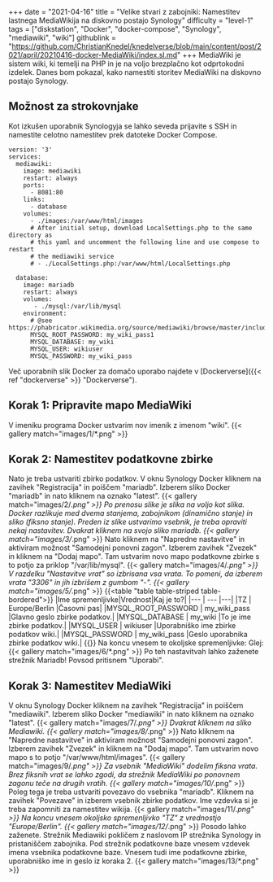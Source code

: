 +++
date = "2021-04-16"
title = "Velike stvari z zabojniki: Namestitev lastnega MediaWikija na diskovno postajo Synology"
difficulty = "level-1"
tags = ["diskstation", "Docker", "docker-compose", "Synology", "mediawiki", "wiki"]
githublink = "https://github.com/ChristianKnedel/knedelverse/blob/main/content/post/2021/april/20210416-docker-MediaWiki/index.sl.md"
+++
MediaWiki je sistem wiki, ki temelji na PHP in je na voljo brezplačno kot odprtokodni izdelek. Danes bom pokazal, kako namestiti storitev MediaWiki na diskovno postajo Synology.
## Možnost za strokovnjake
Kot izkušen uporabnik Synologyja se lahko seveda prijavite s SSH in namestite celotno namestitev prek datoteke Docker Compose.
```
version: '3'
services:
  mediawiki:
    image: mediawiki
    restart: always
    ports:
      - 8081:80
    links:
      - database
    volumes:
      - ./images:/var/www/html/images
      # After initial setup, download LocalSettings.php to the same directory as
      # this yaml and uncomment the following line and use compose to restart
      # the mediawiki service
      # - ./LocalSettings.php:/var/www/html/LocalSettings.php

  database:
    image: mariadb
    restart: always
    volumes:
       - ./mysql:/var/lib/mysql
    environment:
      # @see https://phabricator.wikimedia.org/source/mediawiki/browse/master/includes/DefaultSettings.php
      MYSQL_ROOT_PASSWORD: my_wiki_pass1
      MYSQL_DATABASE: my_wiki
      MYSQL_USER: wikiuser
      MYSQL_PASSWORD: my_wiki_pass

```
Več uporabnih slik Docker za domačo uporabo najdete v [Dockerverse]({{< ref "dockerverse" >}} "Dockerverse").
## Korak 1: Pripravite mapo MediaWiki
V imeniku programa Docker ustvarim nov imenik z imenom "wiki".
{{< gallery match="images/1/*.png" >}}

## Korak 2: Namestitev podatkovne zbirke
Nato je treba ustvariti zbirko podatkov. V oknu Synology Docker kliknem na zavihek "Registracija" in poiščem "mariadb". Izberem sliko Docker "mariadb" in nato kliknem na oznako "latest".
{{< gallery match="images/2/*.png" >}}
Po prenosu slike je slika na voljo kot slika. Docker razlikuje med dvema stanjema, zabojnikom (dinamično stanje) in sliko (fiksno stanje). Preden iz slike ustvarimo vsebnik, je treba opraviti nekaj nastavitev. Dvakrat kliknem na svojo sliko mariadb.
{{< gallery match="images/3/*.png" >}}
Nato kliknem na "Napredne nastavitve" in aktiviram možnost "Samodejni ponovni zagon". Izberem zavihek "Zvezek" in kliknem na "Dodaj mapo". Tam ustvarim novo mapo podatkovne zbirke s to potjo za priklop "/var/lib/mysql".
{{< gallery match="images/4/*.png" >}}
V razdelku "Nastavitve vrat" so izbrisana vsa vrata. To pomeni, da izberem vrata "3306" in jih izbrišem z gumbom "-".
{{< gallery match="images/5/*.png" >}}
{{<table "table table-striped table-bordered">}}
|Ime spremenljivke|Vrednost|Kaj je to?|
|--- | --- |---|
|TZ	| Europe/Berlin	|Časovni pas|
|MYSQL_ROOT_PASSWORD	| my_wiki_pass	|Glavno geslo zbirke podatkov.|
|MYSQL_DATABASE |	my_wiki	|To je ime zbirke podatkov.|
|MYSQL_USER	| wikiuser |Uporabniško ime zbirke podatkov wiki.|
|MYSQL_PASSWORD	| my_wiki_pass |Geslo uporabnika zbirke podatkov wiki.|
{{</table>}}
Na koncu vnesem te okoljske spremenljivke: Glej:
{{< gallery match="images/6/*.png" >}}
Po teh nastavitvah lahko zaženete strežnik Mariadb! Povsod pritisnem "Uporabi".
## Korak 3: Namestitev MediaWiki
V oknu Synology Docker kliknem na zavihek "Registracija" in poiščem "mediawiki". Izberem sliko Docker "mediawiki" in nato kliknem na oznako "latest".
{{< gallery match="images/7/*.png" >}}
Dvakrat kliknem na sliko Mediawiki.
{{< gallery match="images/8/*.png" >}}
Nato kliknem na "Napredne nastavitve" in aktiviram možnost "Samodejni ponovni zagon". Izberem zavihek "Zvezek" in kliknem na "Dodaj mapo". Tam ustvarim novo mapo s to potjo "/var/www/html/images".
{{< gallery match="images/9/*.png" >}}
Za vsebnik "MediaWiki" dodelim fiksna vrata. Brez fiksnih vrat se lahko zgodi, da strežnik MediaWiki po ponovnem zagonu teče na drugih vratih.
{{< gallery match="images/10/*.png" >}}
Poleg tega je treba ustvariti povezavo do vsebnika "mariadb". Kliknem na zavihek "Povezave" in izberem vsebnik zbirke podatkov. Ime vzdevka si je treba zapomniti za namestitev wikija.
{{< gallery match="images/11/*.png" >}}
Na koncu vnesem okoljsko spremenljivko "TZ" z vrednostjo "Europe/Berlin".
{{< gallery match="images/12/*.png" >}}
Posodo lahko zaženete. Strežnik Mediawiki pokličem z naslovom IP strežnika Synology in pristaniščem zabojnika. Pod strežnik podatkovne baze vnesem vzdevek imena vsebnika podatkovne baze. Vnesem tudi ime podatkovne zbirke, uporabniško ime in geslo iz koraka 2.
{{< gallery match="images/13/*.png" >}}